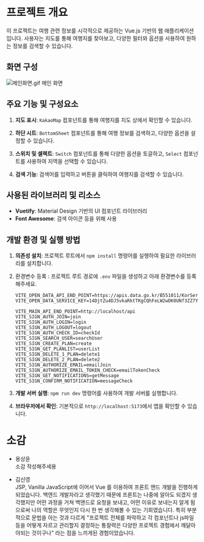 # 프로젝트 개요

이 프로젝트는 여행 관련 정보를 시각적으로 제공하는 Vue.js 기반의 웹 애플리케이션입니다. 사용자는 지도를 통해 여행지를 찾아보고, 다양한 필터와 옵션을 사용하여 원하는 정보를 검색할 수 있습니다.

## 화면 구성

![메인화면.gif](public%2Freadme%2F%EB%A9%94%EC%9D%B8%ED%99%94%EB%A9%B4.gif)
메인 화면

## 주요 기능 및 구성요소

1. **지도 표시**: `KakaoMap` 컴포넌트를 통해 여행지를 지도 상에서 확인할 수 있습니다.

2. **하단 시트**: `BottomSheet` 컴포넌트를 통해 여행 정보를 검색하고, 다양한 옵션을 설정할 수 있습니다.

3. **스위치 및 셀렉트**: `Switch` 컴포넌트를 통해 다양한 옵션을 토글하고, `Select` 컴포넌트를 사용하여 지역을 선택할 수 있습니다.

4. **검색 기능**: 검색어를 입력하고 버튼을 클릭하여 여행지를 검색할 수 있습니다.

## 사용된 라이브러리 및 리소스

- **Vuetify**: Material Design 기반의 UI 컴포넌트 라이브러리
- **Font Awesome**: 검색 아이콘 등을 위해 사용

## 개발 환경 및 실행 방법

1. **의존성 설치**: 프로젝트 루트에서 `npm install` 명령어를 실행하여 필요한 라이브러리를 설치합니다.

2. 환경변수 등록 : 프로젝트 루트 경로에 `.env` 파일을 생성하고 아래 환경변수를 등록해주세요.

   ```
   VITE_OPEN_DATA_API_END_POINT=https://apis.data.go.kr/B551011/KorService1/
   VITE_OPEN_DATA_SERVICE_KEY=14DjtZu4DJ5vkaRktTKgCQhFeLW2wDK0UNf3ZZ7Y7z%2BUZWd457sU%2F09AEHtcJNvgtiwMRzI8sGC0Mu0MKG82%2Bg%3D%3D

   VITE_MAIN_API_END_POINT=http://localhost/api
   VITE_SIGN_AUTH_JOIN=join
   VITE_SIGN_AUTH_LOGIN=login
   VITE_SIGN_AUTH_LOGOUT=logout
   VITE_SIGN_AUTH_CHECK_ID=checkId
   VITE_SIGN_SEARCH_USER=searchUser
   VITE_SIGN_CREATE_PLAN=create
   VITE_SIGN_GET_PLANLIST=userList
   VITE_SIGN_DELETE_1_PLAN=delete1
   VITE_SIGN_DELETE_2_PLAN=delete2
   VITE_SIGN_AUTHORIZE_EMAIL=emailJoin
   VITE_SIGN_AUTHORIZE_EMAIL_TOKEN_CHECK=emailTokenCheck
   VITE_SIGN_GET_NOTIFICATIONS=getMessage
   VITE_SIGN_CONFIRM_NOTIFICATION=messageCheck
   ```

3. **개발 서버 실행**: `npm run dev` 명령어를 사용하여 개발 서버를 실행합니다.

4. **브라우저에서 확인**: 기본적으로 `http://localhost:5173`에서 앱을 확인할 수 있습니다.

# 소감

- 용상윤  
  소감 작성해주세용

- 김신영  
   JSP, Vanilla JavaScript에 이어서 Vue 를 이용하여 프론트 앤드 개발을 진행하게 되었습니다.
  백앤드 개발자라고 생각했기 때문에 프론트는 나중에 알아도 되겠지 생각했지만 어떤 과정을 거쳐 백앤드로 요청을 보내고,
  어떤 이유로 보내는지 알게 됨으로써 나의 역할은 무엇인지 다시 한 번 생각해볼 수 있는 기회였습니다.
  특히 부분적으로 문법을 아는 것과 다르게 "프로젝트 전체를 파악하고 각 컴포넌트나 js파일 등을 어떻게 자르고 관리할지 결정하는 통찰력은 다양한 프로젝트 경험에서 깨달아야되는 것이구나"
  라는 점을 느끼게된 경험이었습니다.
